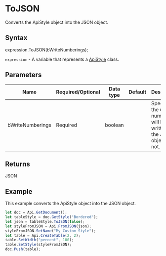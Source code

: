 # ToJSON

Converts the ApiStyle object into the JSON object.

## Syntax

expression.ToJSON(bWriteNumberings);

`expression` - A variable that represents a [ApiStyle](../ApiStyle.md) class.

## Parameters

| **Name** | **Required/Optional** | **Data type** | **Default** | **Description** |
| ------------- | ------------- | ------------- | ------------- | ------------- |
| bWriteNumberings | Required | boolean |  | Specifies if the used numberings will be written to the JSON object or not. |

## Returns

JSON

## Example

This example converts the ApiStyle object into the JSON object.

```javascript
let doc = Api.GetDocument();
let tableStyle = doc.GetStyle("Bordered");
let json = tableStyle.ToJSON(false);
let styleFromJSON = Api.FromJSON(json);
styleFromJSON.SetName("My Custom Style");
let table = Api.CreateTable(2, 2);
table.SetWidth("percent", 100);
table.SetStyle(styleFromJSON);
doc.Push(table);
```
